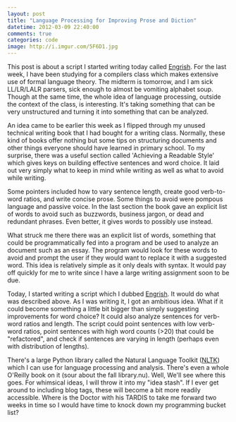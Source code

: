 ```yaml
---
layout: post
title: "Language Processing for Improving Prose and Diction"
datetime: 2012-03-09 22:40:00
comments: true
categories: code
image: http://i.imgur.com/5F6D1.jpg
---
```


This post is about a script I started writing today called
[Engrish](http://github.com/ngokevin/engrish). For the last week, I have been
studying for a compilers class which makes extensive use of formal language
theory. The midterm is tomorrow, and I am sick LL/LR/LALR parsers, sick enough
to almost be vomiting alphabet soup. Though at the same time, the whole idea of
language processing, outside the context of the class, is interesting. It's
taking something that can be very unstructured and turning it into something
that can be analyzed.

An idea came to be earlier this week as I flipped through my unused
technical writing book that I had bought for a writing class. Normally, these
kind of books offer nothing but some tips on structuring documents and other
things everyone should have learned in primary school. To my surprise, there
was a useful section called 'Achieving a Readable Style' which gives keys
on building effective sentences and word choice. It laid out very simply
what to keep in mind while writing as well as what to avoid while writing.

<!-- more -->

Some pointers included how to vary sentence length, create good verb-to-word
ratios, and write concise prose.  Some things to avoid were pompous language
and passive voice. In the last section the book gave an explicit list of words
to avoid such as buzzwords, business jargon, or dead and redundant phrases.
Even better, it gives words to possibly use instead.

What struck me there there was an explicit list of words, something that could
be programmatically fed into a program and be used to analyze an document such
as an essay. The program would look for these words to avoid and prompt the
user if they would want to replace it with a suggested word. This idea is
relatively simple as it only deals with syntax. It would pay off quickly for me
to write since I have a large writing assignment soon to be due.

Today, I started writing a script which I dubbed
[Engrish](http://github.com/ngokevin/engrish). It would do what was described
above. As I was writing it, I got an ambitious idea. What if it could become
something a little bit bigger than simply suggesting improvements for word
choice? It could also analyze sentences for verb-word ratios and length. The
script could point sentences with low verb-word ratios, point sentences with
high word counts (>20) that could be "refactored", and check if sentences
are varying in length (perhaps even with distribution of lengths).

There's a large Python library called the Natural Language Toolkit
([NLTK](http://nltk.org)) which I can use for language processing and analysis.
There's even a whole O'Reilly book on it (sour about the fall library.nu).
Well, We'll see where this goes. For whimsical ideas, I will throw it into my
"idea stash".  If I ever get around to including blog tags, these will become a
bit more readily accessible. Where is the Doctor with his TARDIS to take me
forward two weeks in time so I would have time to knock down my programming
bucket list?
